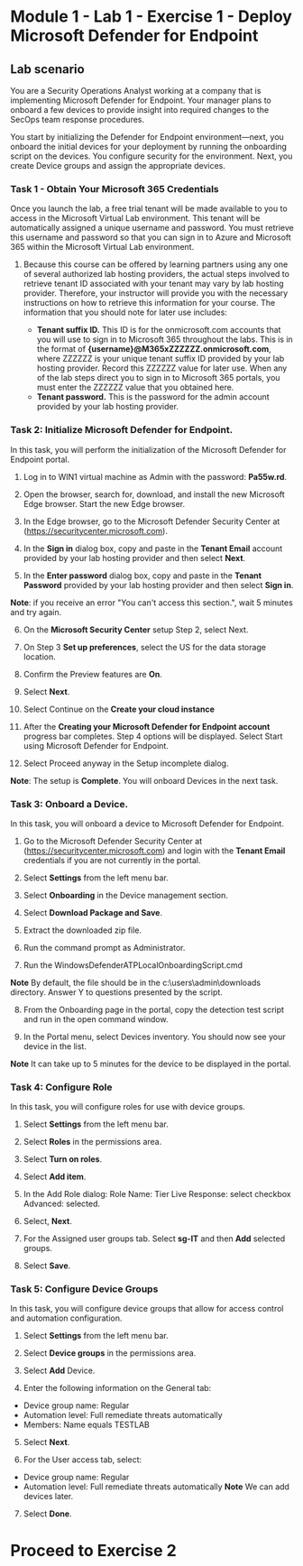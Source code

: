 # Module 1 - Lab 1 - Exercise 1 - Deploy Microsoft Defender for Endpoint

## Lab scenario

You are a Security Operations Analyst working at a company that is implementing Microsoft Defender for Endpoint. Your manager plans to onboard a few devices to provide insight into required changes to the SecOps team response procedures.

You start by initializing the Defender for Endpoint environment—next, you onboard the initial devices for your deployment by running the onboarding script on the devices. You configure security for the environment. Next, you create Device groups and assign the appropriate devices.

### Task 1 - Obtain Your Microsoft 365 Credentials

Once you launch the lab, a free trial tenant will be made available to you to access in the Microsoft Virtual Lab environment. This tenant will be automatically assigned a unique username and password. You must retrieve this username and password so that you can sign in to Azure and Microsoft 365 within the Microsoft Virtual Lab environment. 

1. Because this course can be offered by learning partners using any one of several authorized lab hosting providers, the actual steps involved to retrieve tenant ID associated with your tenant may vary by lab hosting provider. Therefore, your instructor will provide you with the necessary instructions on how to retrieve this information for your course. The information that you should note for later use includes:

	- **Tenant suffix ID.** This ID is for the onmicrosoft.com accounts that you will use to sign in to Microsoft 365 throughout the labs. This is in the format of **{username}@M365xZZZZZZ.onmicrosoft.com**, where ZZZZZZ is your unique tenant suffix ID provided by your lab hosting provider. Record this ZZZZZZ value for later use. When any of the lab steps direct you to sign in to Microsoft 365 portals, you must enter the ZZZZZZ value that you obtained here.
	- **Tenant password.** This is the password for the admin account provided by your lab hosting provider.
	

### Task 2: Initialize Microsoft Defender for Endpoint.

In this task, you will perform the initialization of the Microsoft Defender for Endpoint portal.


1.  Log in to WIN1 virtual machine as Admin with the password: **Pa55w.rd**.  

2.  Open the browser, search for, download, and install the new Microsoft Edge browser. Start the new Edge browser.

3.  In the Edge browser, go to the Microsoft Defender Security Center at (https://securitycenter.microsoft.com).

4. In the **Sign in** dialog box, copy and paste in the **Tenant Email** account provided by your lab hosting provider and then select **Next**.

5. In the **Enter password** dialog box, copy and paste in the **Tenant Password** provided by your lab hosting provider and then select **Sign in**.

**Note**: if you receive an error "You can't access this section.",  wait 5 minutes and try again.  

6. On the **Microsoft Security Center** setup Step 2, select Next.

7. On Step 3 **Set up preferences**, select the US for the data storage location.

8. Confirm the Preview features are **On**.

9. Select **Next**.

10. Select Continue on the **Create your cloud instance**

11. After the **Creating your Microsoft Defender for Endpoint account** progress bar completes. Step 4 options will be displayed.  Select Start using Microsoft Defender for Endpoint.

12. Select Proceed anyway in the Setup incomplete dialog.

**Note**: The setup is **Complete**.  You will onboard Devices in the next task.  

### Task 3: Onboard a Device.

In this task, you will onboard a device to Microsoft Defender for Endpoint.

1. Go to the Microsoft Defender Security Center at (https://securitycenter.microsoft.com) and login with the **Tenant Email** credentials if you are not currently in the portal.

2. Select **Settings** from the left menu bar.

3. Select **Onboarding** in the Device management section.

4. Select **Download Package and Save**.

5. Extract the downloaded zip file.

6. Run the command prompt as Administrator.

7. Run the WindowsDefenderATPLocalOnboardingScript.cmd

**Note** By default, the file should be in the c:\users\admin\downloads directory.
    Answer Y to questions presented by the script. 

8. From the Onboarding page in the portal, copy the detection test script and run in the open command window.

9.  In the Portal menu, select Devices inventory. You should now see your device in the list.

**Note** It can take up to 5 minutes for the device to be displayed in the portal.


### Task 4: Configure Role

In this task, you will configure roles for use with device groups.

1. Select **Settings** from the left menu bar. 

2. Select **Roles** in the permissions area.

3. Select **Turn on roles**.

4. Select **Add item**.

5. In the Add Role dialog:
    Role Name: Tier
    Live Response: select checkbox
    Advanced: selected.

6. Select, **Next**.

7. For the Assigned user groups tab. Select **sg-IT** and then **Add** selected groups.

8. Select **Save**.


### Task 5: Configure Device Groups

In this task, you will configure device groups that allow for access control and automation configuration.

1. Select **Settings** from the left menu bar. 

2. Select **Device groups** in the permissions area.

3. Select **Add** Device.

4. Enter the following information on the General tab:

- Device group name: Regular
- Automation level: Full remediate threats automatically
- Members: Name equals TESTLAB

5. Select **Next**.

6. For the User access tab, select:

- Device group name: Regular
- Automation level: Full remediate threats automatically
**Note** We can add devices later. 

7. Select **Done**.


# Proceed to Exercise 2

